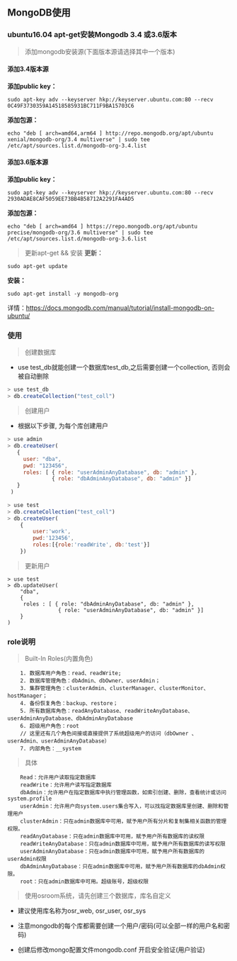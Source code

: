 ## MongoDB使用
### ubuntu16.04 apt-get安装Mongodb 3.4 或3.6版本

> 添加mongodb安装源(下面版本源请选择其中一个版本)

#### 添加3.4版本源

**添加public key：**
```shell
sudo apt-key adv --keyserver hkp://keyserver.ubuntu.com:80 --recv 0C49F3730359A14518585931BC711F9BA15703C6 
```

**添加包源：**
```shell
echo "deb [ arch=amd64,arm64 ] http://repo.mongodb.org/apt/ubuntu xenial/mongodb-org/3.4 multiverse" | sudo tee /etc/apt/sources.list.d/mongodb-org-3.4.list
```

#### 添加3.6版本源

**添加public key：**
```
sudo apt-key adv --keyserver hkp://keyserver.ubuntu.com:80 --recv 2930ADAE8CAF5059EE73BB4B58712A2291FA4AD5
```

**添加包源：**
```
echo "deb [ arch=amd64 ] https://repo.mongodb.org/apt/ubuntu precise/mongodb-org/3.6 multiverse" | sudo tee /etc/apt/sources.list.d/mongodb-org-3.6.list
```

> 更新apt-get && 安装
**更新：**
```
sudo apt-get update
```

**安装：**
```
sudo apt-get install -y mongodb-org
```
详情：https://docs.mongodb.com/manual/tutorial/install-mongodb-on-ubuntu/


### 使用
>创建数据库

* use test_db就能创建一个数据库test_db,之后需要创建一个collection, 否则会被自动删除

```js
> use test_db
> db.createCollection("test_coll")
```

>创建用户

* 根据以下步骤, 为每个库创建用户

```js
> use admin
> db.createUser(
   {
     user: "dba",
     pwd: "123456",
     roles: [ { role: "userAdminAnyDatabase", db: "admin" },
              { role: "dbAdminAnyDatabase", db: "admin" }]
   }
 )
        
> use test
> db.createCollection("test_coll")
> db.createUser(
    {
        user:'work',
        pwd:'123456',
        roles:[{role:'readWrite', db:'test'}]
    })

```

> 更新用户
```
> use test
> db.updateUser(
    "dba",
    {
     roles : [ { role: "dbAdminAnyDatabase", db: "admin" },
                { role: "userAdminAnyDatabase", db: "admin" }]
    }
)

```
### role说明
> Built-In Roles(内置角色)
```
    1. 数据库用户角色：read、readWrite;
    2. 数据库管理角色：dbAdmin、dbOwner、userAdmin；
    3. 集群管理角色：clusterAdmin、clusterManager、clusterMonitor、hostManager；
    4. 备份恢复角色：backup、restore；
    5. 所有数据库角色：readAnyDatabase、readWriteAnyDatabase、userAdminAnyDatabase、dbAdminAnyDatabase
    6. 超级用户角色：root
    // 这里还有几个角色间接或直接提供了系统超级用户的访问（dbOwner 、userAdmin、userAdminAnyDatabase）
    7. 内部角色：__system
```
> 具体
```
    Read：允许用户读取指定数据库
    readWrite：允许用户读写指定数据库
    dbAdmin：允许用户在指定数据库中执行管理函数，如索引创建、删除，查看统计或访问system.profile
    userAdmin：允许用户向system.users集合写入，可以找指定数据库里创建、删除和管理用户
    clusterAdmin：只在admin数据库中可用，赋予用户所有分片和复制集相关函数的管理权限。
    readAnyDatabase：只在admin数据库中可用，赋予用户所有数据库的读权限
    readWriteAnyDatabase：只在admin数据库中可用，赋予用户所有数据库的读写权限
    userAdminAnyDatabase：只在admin数据库中可用，赋予用户所有数据库的userAdmin权限
    dbAdminAnyDatabase：只在admin数据库中可用，赋予用户所有数据库的dbAdmin权限。
    root：只在admin数据库中可用。超级账号，超级权限
```

> 使用osroom系统，请先创建三个数据库，库名自定义

- 建议使用库名称为osr_web, osr_user, osr_sys

- 注意mongodb的每个库都需要创建一个用户/密码(可以全部一样的用户名和密码)

- 创建后修改mongo配置文件mongodb.conf 开启安全验证(用户验证)
